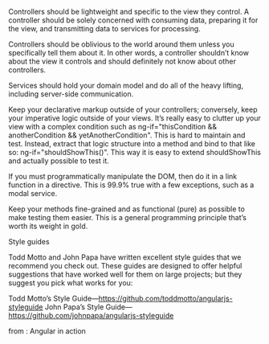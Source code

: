 Controllers should be lightweight and specific to the view they control. A controller should be solely concerned with consuming data, preparing it for the view, and transmitting data to services for processing.

Controllers should be oblivious to the world around them unless you specifically tell them about it. In other words, a controller shouldn’t know about the view it controls and should definitely not know about other controllers.

Services should hold your domain model and do all of the heavy lifting, including server-side communication.

Keep your declarative markup outside of your controllers; conversely, keep your imperative logic outside of your views. It’s really easy to clutter up your view with a complex condition such as ng-if="thisCondition && anotherCondition && yetAnotherCondition". This is hard to maintain and test. Instead, extract that logic structure into a method and bind to that like so: ng-if="shouldShowThis()". This way it is easy to extend shouldShowThis and actually possible to test it.

If you must programmatically manipulate the DOM, then do it in a link function in a directive. This is 99.9% true with a few exceptions, such as a modal service.

Keep your methods fine-grained and as functional (pure) as possible to make testing them easier. This is a general programming principle that’s worth its weight in gold.

Style guides

Todd Motto and John Papa have written excellent style guides that we recommend you check out. These guides are designed to offer helpful suggestions that have worked well for them on large projects; but they suggest you pick what works for you:

Todd Motto’s Style Guide—https://github.com/toddmotto/angularjs-styleguide
John Papa’s Style Guide—https://github.com/johnpapa/angularjs-styleguide

from : Angular in action

